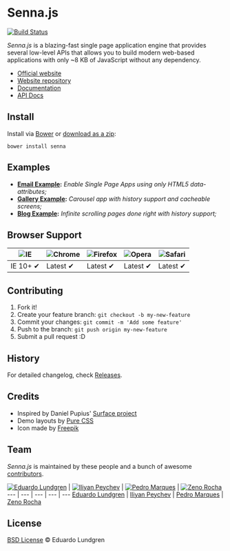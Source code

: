 # Senna.js
[![Build Status](http://img.shields.io/travis/liferay/senna.js/master.svg?style=flat)](https://travis-ci.org/liferay/senna.js)

*Senna.js* is a blazing-fast single page application engine that provides several low-level APIs that allows you to build modern web-based applications with only ~8 KB of JavaScript without any dependency.

* [Official website](http://sennajs.com)
* [Website repository](https://github.com/liferay/sennajs.com)
* [Documentation](http://sennajs.com/docs/)
* [API Docs](http://sennajs.com/api/)

## Install

Install via [Bower](http://bower.io/) or
[download as a zip](https://github.com/liferay/senna.js/archive/master.zip):

```
bower install senna
```

## Examples

* **[Email Example](http://sennajs.com/examples/email):** *Enable Single Page Apps using only HTML5 data-attributes;*
* **[Gallery Example](http://sennajs.com/examples/gallery):** *Carousel app with history support and cacheable screens;*
* **[Blog Example](http://sennajs.com/examples/blog):** *Infinite scrolling pages done right with history support;*

## Browser Support

![IE](https://cloud.githubusercontent.com/assets/398893/3528325/20373e76-078e-11e4-8e3a-1cb86cf506f0.png) | ![Chrome](https://cloud.githubusercontent.com/assets/398893/3528328/23bc7bc4-078e-11e4-8752-ba2809bf5cce.png) | ![Firefox](https://cloud.githubusercontent.com/assets/398893/3528329/26283ab0-078e-11e4-84d4-db2cf1009953.png) | ![Opera](https://cloud.githubusercontent.com/assets/398893/3528330/27ec9fa8-078e-11e4-95cb-709fd11dac16.png) | ![Safari](https://cloud.githubusercontent.com/assets/398893/3528331/29df8618-078e-11e4-8e3e-ed8ac738693f.png)
--- | --- | --- | --- | --- |
IE 10+ ✔ | Latest ✔ | Latest ✔ | Latest ✔ | Latest ✔ |

## Contributing

1. Fork it!
2. Create your feature branch: `git checkout -b my-new-feature`
3. Commit your changes: `git commit -m 'Add some feature'`
4. Push to the branch: `git push origin my-new-feature`
5. Submit a pull request :D

## History

For detailed changelog, check [Releases](https://github.com/liferay/senna.js/releases).

## Credits

* Inspired by Daniel Pupius' [Surface project](https://github.com/dpup/surface)
* Demo layouts by [Pure CSS](http://purecss.io/)
* Icon made by [Freepik](http://www.freepik.com)

## Team

*Senna.js* is maintained by these people and a bunch of awesome [contributors](https://github.com/liferay/senna.js/graphs/contributors).

[![Eduardo Lundgren](https://2.gravatar.com/avatar/42327de520e674a6d1686845b30778d0)](https://github.com/eduardolundgren) | [![Iliyan Peychev](https://2.gravatar.com/avatar/c2a0cb9ed0d19196b7fe061055c18838)](https://github.com/ipeychev) | [![Pedro Marques](https://2.gravatar.com/avatar/1cf95bc9cee05a0bba25f7529bcdb888)](https://github.com/pedromarks) | [![Zeno Rocha](https://2.gravatar.com/avatar/e190023b66e2b8aa73a842b106920c93)](https://github.com/zenorocha)
--- | --- | --- | --- | ---
[Eduardo Lundgren](https://github.com/eduardolundgren) | [Iliyan Peychev](https://github.com/ipeychev) | [Pedro Marques](https://github.com/pedromarks) | [Zeno Rocha](https://github.com/zenorocha)

## License

[BSD License](https://github.com/liferay/senna.js/blob/master/LICENSE) © Eduardo Lundgren
